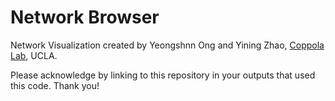 # Network Browser
Network Visualization created by Yeongshnn Ong and Yining Zhao, [Coppola Lab](https://www.semel.ucla.edu/coppola-lab/), UCLA. 

Please acknowledge by linking to this repository in your outputs that used this code. Thank you!
